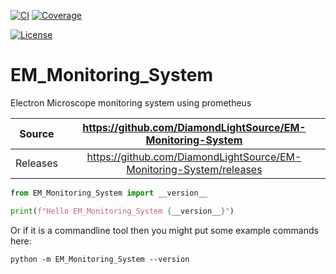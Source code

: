 [![CI](https://github.com/DiamondLightSource/EM-Monitoring-System/actions/workflows/ci.yml/badge.svg)](https://github.com/DiamondLightSource/EM-Monitoring-System/actions/workflows/ci.yml)
[![Coverage](https://codecov.io/gh/DiamondLightSource/EM-Monitoring-System/branch/main/graph/badge.svg)](https://codecov.io/gh/DiamondLightSource/EM-Monitoring-System)

[![License](https://img.shields.io/badge/License-Apache%202.0-blue.svg)](https://opensource.org/licenses/Apache-2.0)

# EM_Monitoring_System

Electron Microscope monitoring system using prometheus


Source          | <https://github.com/DiamondLightSource/EM-Monitoring-System>
:---:           | :---:
Releases        | <https://github.com/DiamondLightSource/EM-Monitoring-System/releases>



```python
from EM_Monitoring_System import __version__

print(f"Hello EM_Monitoring_System {__version__}")
```

Or if it is a commandline tool then you might put some example commands here:

```
python -m EM_Monitoring_System --version
```
